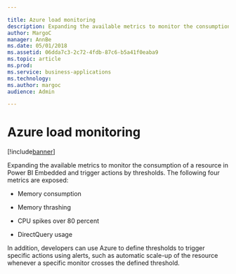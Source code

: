 ```yaml
---

title: Azure load monitoring
description: Expanding the available metrics to monitor the consumption of a resource in Power BI Embedded and trigger actions by thresholds.
author: MargoC
manager: AnnBe
ms.date: 05/01/2018
ms.assetid: 06dda7c3-2c72-4fdb-87c6-b5a41f0eaba9
ms.topic: article
ms.prod: 
ms.service: business-applications
ms.technology: 
ms.author: margoc
audience: Admin

---
```

#  Azure load monitoring




[!include[banner](../../../includes/banner.md)]

Expanding the available metrics to monitor the consumption of a resource in
Power BI Embedded and trigger actions by thresholds. The following four metrics
are exposed:

-   Memory consumption

-   Memory thrashing

-   CPU spikes over 80 percent

-   DirectQuery usage

In addition, developers can use Azure to define thresholds to trigger specific
actions using alerts, such as automatic scale-up of the resource whenever a
specific monitor crosses the defined threshold.
